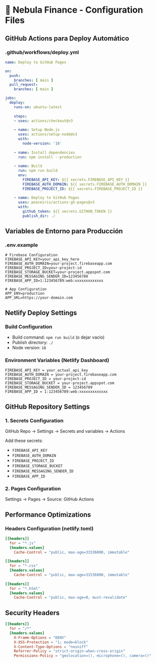 # 🚀 Nebula Finance - Configuration Files

## GitHub Actions para Deploy Automático

### .github/workflows/deploy.yml
```yaml
name: Deploy to GitHub Pages

on:
  push:
    branches: [ main ]
  pull_request:
    branches: [ main ]

jobs:
  deploy:
    runs-on: ubuntu-latest
    
    steps:
    - uses: actions/checkout@v3
    
    - name: Setup Node.js
      uses: actions/setup-node@v3
      with:
        node-version: '18'
    
    - name: Install dependencies
      run: npm install --production
    
    - name: Build
      run: npm run build
      env:
        FIREBASE_API_KEY: ${{ secrets.FIREBASE_API_KEY }}
        FIREBASE_AUTH_DOMAIN: ${{ secrets.FIREBASE_AUTH_DOMAIN }}
        FIREBASE_PROJECT_ID: ${{ secrets.FIREBASE_PROJECT_ID }}
    
    - name: Deploy to GitHub Pages
      uses: peaceiris/actions-gh-pages@v3
      with:
        github_token: ${{ secrets.GITHUB_TOKEN }}
        publish_dir: ./
```

## Variables de Entorno para Producción

### .env.example
```
# Firebase Configuration
FIREBASE_API_KEY=your_api_key_here
FIREBASE_AUTH_DOMAIN=your-project.firebaseapp.com
FIREBASE_PROJECT_ID=your-project-id
FIREBASE_STORAGE_BUCKET=your-project.appspot.com
FIREBASE_MESSAGING_SENDER_ID=123456789
FIREBASE_APP_ID=1:123456789:web:xxxxxxxxxxxxx

# App Configuration
APP_ENV=production
APP_URL=https://your-domain.com
```

## Netlify Deploy Settings

### Build Configuration
- Build command: `npm run build` (o dejar vacío)
- Publish directory: `./`
- Node version: `18`

### Environment Variables (Netlify Dashboard)
```
FIREBASE_API_KEY = your_actual_api_key
FIREBASE_AUTH_DOMAIN = your-project.firebaseapp.com
FIREBASE_PROJECT_ID = your-project-id
FIREBASE_STORAGE_BUCKET = your-project.appspot.com
FIREBASE_MESSAGING_SENDER_ID = 123456789
FIREBASE_APP_ID = 1:123456789:web:xxxxxxxxxxxxx
```

## GitHub Repository Settings

### 1. Secrets Configuration
GitHub Repo → Settings → Secrets and variables → Actions

Add these secrets:
- `FIREBASE_API_KEY`
- `FIREBASE_AUTH_DOMAIN`  
- `FIREBASE_PROJECT_ID`
- `FIREBASE_STORAGE_BUCKET`
- `FIREBASE_MESSAGING_SENDER_ID`
- `FIREBASE_APP_ID`

### 2. Pages Configuration
Settings → Pages → Source: GitHub Actions

## Performance Optimizations

### Headers Configuration (netlify.toml)
```toml
[[headers]]
  for = "*.js"
  [headers.values]
    Cache-Control = "public, max-age=31536000, immutable"
    
[[headers]]
  for = "*.css"
  [headers.values]
    Cache-Control = "public, max-age=31536000, immutable"
    
[[headers]]
  for = "*.html"
  [headers.values]
    Cache-Control = "public, max-age=0, must-revalidate"
```

## Security Headers

```toml
[[headers]]
  for = "/*"
  [headers.values]
    X-Frame-Options = "DENY"
    X-XSS-Protection = "1; mode=block"
    X-Content-Type-Options = "nosniff"
    Referrer-Policy = "strict-origin-when-cross-origin"
    Permissions-Policy = "geolocation=(), microphone=(), camera=()"
```
